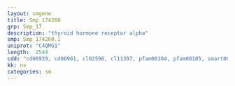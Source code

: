 ```yaml
---
layout: smgene
title: Smp_174260
grp: Smp_17
description: "thyroid hormone receptor alpha"
smp: Smp_174260.1
uniprot: "C4QMG1"
length:  2544
cdd: "cd06929, cd06961, cl02596, cl11397, pfam00104, pfam00105, smart00399, smart00430"
kk: ns
categories: sm
---
```

